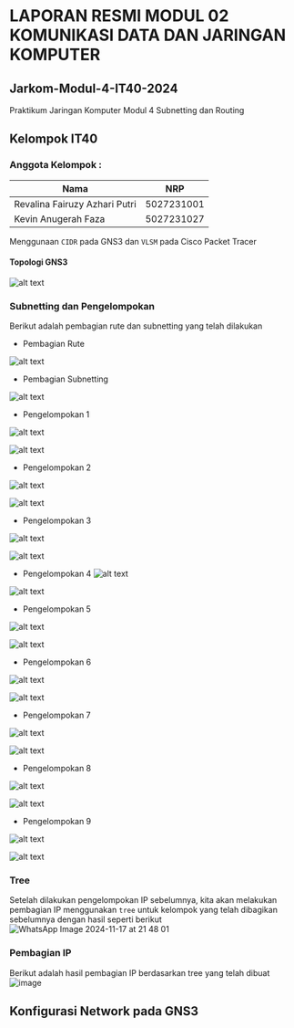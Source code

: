 # LAPORAN RESMI MODUL 02 KOMUNIKASI DATA DAN JARINGAN KOMPUTER

## Jarkom-Modul-4-IT40-2024
Praktikum Jaringan Komputer Modul 4
Subnetting dan Routing

## Kelompok IT40

### Anggota Kelompok :

| Nama                          | NRP        |
| ----------------------------- | ---------- |
| Revalina Fairuzy Azhari Putri | 5027231001 |
| Kevin Anugerah Faza           | 5027231027 |

Menggunaan `CIDR` pada GNS3 dan `VLSM` pada Cisco Packet Tracer

#### Topologi GNS3
![alt text](<Screenshot 2024-11-14 230434.png>)

### Subnetting dan Pengelompokan
Berikut adalah pembagian rute dan subnetting yang telah dilakukan
- Pembagian Rute

![alt text](image-9.png)

- Pembagian Subnetting

![alt text](<WhatsApp Image 2024-11-16 at 04.52.44.jpeg>)

- Pengelompokan 1

![alt text](image.png)

![alt text](<WhatsApp Image 2024-11-16 at 04.52.45.jpeg>)

- Pengelompokan 2

![alt text](image-1.png)

![alt text](<WhatsApp Image 2024-11-16 at 04.52.45 (1).jpeg>)

- Pengelompokan 3

![alt text](image-2.png)

![alt text](<WhatsApp Image 2024-11-16 at 04.52.43.jpeg>)

- Pengelompokan 4
![alt text](image-3.png)

![alt text](<WhatsApp Image 2024-11-16 at 04.52.44 (1).jpeg>)

- Pengelompokan 5

![alt text](image-4.png)

![alt text](<WhatsApp Image 2024-11-16 at 04.52.42.jpeg>)

- Pengelompokan 6

![alt text](image-5.png)

![alt text](<WhatsApp Image 2024-11-16 at 04.52.42 (1).jpeg>)

- Pengelompokan 7

![alt text](image-6.png)

![alt text](<WhatsApp Image 2024-11-16 at 04.52.42 (2).jpeg>)

- Pengelompokan 8

![alt text](image-7.png)

![alt text](<WhatsApp Image 2024-11-16 at 04.52.44-1.jpeg>)

- Pengelompokan 9

![alt text](image-8.png)

![alt text](<WhatsApp Image 2024-11-16 at 04.52.43 (1).jpeg>)

### Tree
Setelah dilakukan pengelompokan IP sebelumnya, kita akan melakukan pembagian IP menggunakan `tree` untuk kelompok yang telah dibagikan sebelumnya dengan hasil seperti berikut
![WhatsApp Image 2024-11-17 at 21 48 01](https://github.com/user-attachments/assets/9902380f-cacf-4781-82ec-416133cb7cbf)

### Pembagian IP
Berikut adalah hasil pembagian IP berdasarkan tree yang telah dibuat
![image](https://github.com/user-attachments/assets/f0238dce-5ecf-4b52-8bf9-a677a6ba98e7)

## Konfigurasi Network pada GNS3
